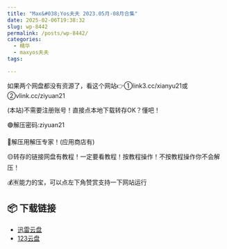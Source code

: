 ```yaml
---
title: "Max&#038;Yos夫夫 2023.05月-08月合集"
date: 2025-02-06T19:38:32
slug: wp-8442
permalink: /posts/wp-8442/
categories:
  - 精华
  - maxyos夫夫
tags:

---
```


如果两个网盘都没有资源了，看这个网站👉①link3.cc/xianyu21或②vlink.cc/ziyuan21

(本站)不需要注册账号！直接点本地下载转存OK？懂吧！

🟢解压密码:ziyuan21

🔵解压用解压专家！(应用商店有)

🟡转存的链接网盘有教程！一定要看教程！按教程操作！不按教程操作你不会解压！

💰🈶能力的宝，可以点左下角赞赏支持一下网站运行

## 📦 下载链接
- [迅雷云盘](https://blziyuan21.com/pay-download/8442?key=d3f1e21c95&down_id=0)
- [123云盘](https://blziyuan21.com/pay-download/8442?key=d3f1e21c95&down_id=1)

